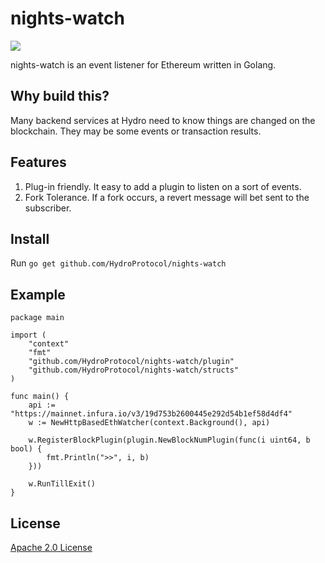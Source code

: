 # nights-watch

![](https://github.com/HydroProtocol/nights-watch/workflows/Go/badge.svg)

nights-watch is an event listener for Ethereum written in Golang.

## Why build this?

Many backend services at Hydro need to know things are changed on the blockchain. They may be some events or transaction results. 

## Features

1. Plug-in friendly. It easy to add a plugin to listen on a sort of events.
2. Fork Tolerance. If a fork occurs, a revert message will bet sent to the subscriber.

## Install

Run `go get github.com/HydroProtocol/nights-watch`

## Example

```golang
package main

import (
	"context"
	"fmt"
	"github.com/HydroProtocol/nights-watch/plugin"
	"github.com/HydroProtocol/nights-watch/structs"
)

func main() {
	api := "https://mainnet.infura.io/v3/19d753b2600445e292d54b1ef58d4df4"
	w := NewHttpBasedEthWatcher(context.Background(), api)

	w.RegisterBlockPlugin(plugin.NewBlockNumPlugin(func(i uint64, b bool) {
		fmt.Println(">>", i, b)
	}))

	w.RunTillExit()
}
```

## License

[Apache 2.0 License](LICENSE)